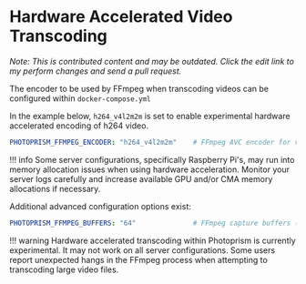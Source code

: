 # Hardware Accelerated Video Transcoding

*Note: This is contributed content and may be outdated. Click the edit link
to my perform changes and send a pull request.*

The encoder to be used by FFmpeg when transcoding videos can be configured within `docker-compose.yml`  

In the example below, `h264_v4l2m2m` is set to enable experimental hardware accelerated encoding of h264 video. 
```yaml
PHOTOPRISM_FFMPEG_ENCODER: "h264_v4l2m2m"    # FFmpeg AVC encoder for video transcoding (default: libx264)
```

!!! info 
    Some server configurations, specifically Raspberry Pi's, may run into memory allocation issues when using hardware acceleration. 
    Monitor your server logs carefully and increase available GPU and/or CMA memory allocations if necessary. 
    

Additional advanced configuration options exist:
```yaml
PHOTOPRISM_FFMPEG_BUFFERS: "64"              # FFmpeg capture buffers (default: 32)
```

!!! warning
    Hardware accelerated transcoding within Photoprism is currently experimental.
    It may not work on all server configurations.
    Some users report unexpected hangs in the FFmpeg process when attempting to transcoding large video files. 
